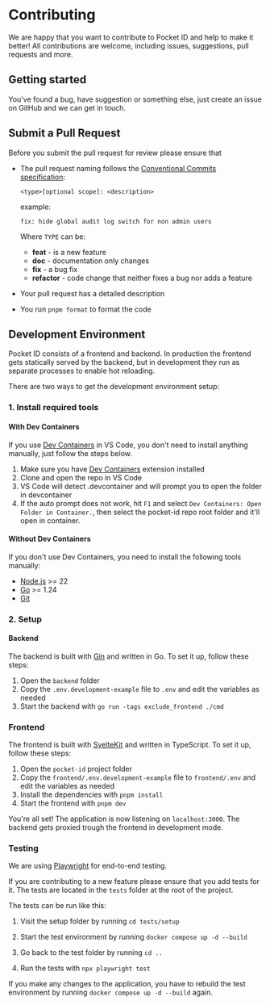 # Contributing

We are happy that you want to contribute to Pocket ID and help to make it better! All contributions are welcome, including issues, suggestions, pull requests and more.

## Getting started

You've found a bug, have suggestion or something else, just create an issue on GitHub and we can get in touch.

## Submit a Pull Request

Before you submit the pull request for review please ensure that

- The pull request naming follows the [Conventional Commits specification](https://www.conventionalcommits.org):

  `<type>[optional scope]: <description>`

  example:

  ```
  fix: hide global audit log switch for non admin users
  ```

  Where `TYPE` can be:

  - **feat** - is a new feature
  - **doc** - documentation only changes
  - **fix** - a bug fix
  - **refactor** - code change that neither fixes a bug nor adds a feature

- Your pull request has a detailed description
- You run `pnpm format` to format the code

## Development Environment

Pocket ID consists of a frontend and backend. In production the frontend gets statically served by the backend, but in development they run as separate processes to enable hot reloading.

There are two ways to get the development environment setup:

### 1. Install required tools

#### With Dev Containers

If you use [Dev Containers](https://code.visualstudio.com/docs/remote/containers) in VS Code, you don't need to install anything manually, just follow the steps below.

1. Make sure you have [Dev Containers](https://marketplace.visualstudio.com/items?itemName=ms-vscode-remote.remote-containers) extension installed
2. Clone and open the repo in VS Code
3. VS Code will detect .devcontainer and will prompt you to open the folder in devcontainer
4. If the auto prompt does not work, hit `F1` and select `Dev Containers: Open Folder in Container.`, then select the pocket-id repo root folder and it'll open in container.

#### Without Dev Containers

If you don't use Dev Containers, you need to install the following tools manually:

- [Node.js](https://nodejs.org/en/download/) >= 22
- [Go](https://golang.org/doc/install) >= 1.24
- [Git](https://git-scm.com/downloads)

### 2. Setup

#### Backend

The backend is built with [Gin](https://gin-gonic.com) and written in Go. To set it up, follow these steps:

1. Open the `backend` folder
2. Copy the `.env.development-example` file to `.env` and edit the variables as needed
3. Start the backend with `go run -tags exclude_frontend ./cmd`

### Frontend

The frontend is built with [SvelteKit](https://kit.svelte.dev) and written in TypeScript. To set it up, follow these steps:

1. Open the `pocket-id` project folder
2. Copy the `frontend/.env.development-example` file to `frontend/.env` and edit the variables as needed
3. Install the dependencies with `pnpm install`
4. Start the frontend with `pnpm dev`

You're all set! The application is now listening on `localhost:3000`. The backend gets proxied trough the frontend in development mode.

### Testing

We are using [Playwright](https://playwright.dev) for end-to-end testing.

If you are contributing to a new feature please ensure that you add tests for it. The tests are located in the `tests` folder at the root of the project.

The tests can be run like this:

1. Visit the setup folder by running `cd tests/setup`

2. Start the test environment by running `docker compose up -d --build`

3. Go back to the test folder by running `cd ..`
4. Run the tests with `npx playwright test`

If you make any changes to the application, you have to rebuild the test environment by running `docker compose up -d --build` again.
